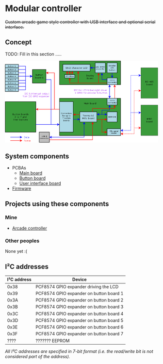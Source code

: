 # Modular controller

~~Custom arcade game style controller with USB interface and optional serial interface.~~

## Concept

TODO: Fill in this section .....

![Block diagram](./Block%20diagram.png)

## System components

* PCBAs
  * [Main board](https://github.com/PhilboBaggins/arcade-controller-pcb-main-board)
  * [Button board](https://github.com/PhilboBaggins/arcade-controller-pcb-button-board)
  * [User interface board](https://github.com/PhilboBaggins/arcade-controller-pcb-user-interface)
* [Firmware](https://github.com/PhilboBaggins/arcade-controller-firmware)

## Projects using these components

### Mine

* [Arcade controller](https://github.com/PhilboBaggins/arcade-controller)

### Other peoples

None yet :(

## I²C addresses

| I²C address | Device                                  |
| ----------- | --------------------------------------- |
|    0x38     | PCF8574 GPIO expander driving the LCD   |
|    0x39     | PCF8574 GPIO expander on button board 1 |
|    0x3A     | PCF8574 GPIO expander on button board 2 |
|    0x3B     | PCF8574 GPIO expander on button board 3 |
|    0x3C     | PCF8574 GPIO expander on button board 4 |
|    0x3D     | PCF8574 GPIO expander on button board 5 |
|    0x3E     | PCF8574 GPIO expander on button board 6 |
|    0x3F     | PCF8574 GPIO expander on button board 7 |
|    ????     | ??????? EEPROM                          |

*All I²C addresses are specified in 7-bit format (i.e. the read/write bit is not considered part of the address).*
